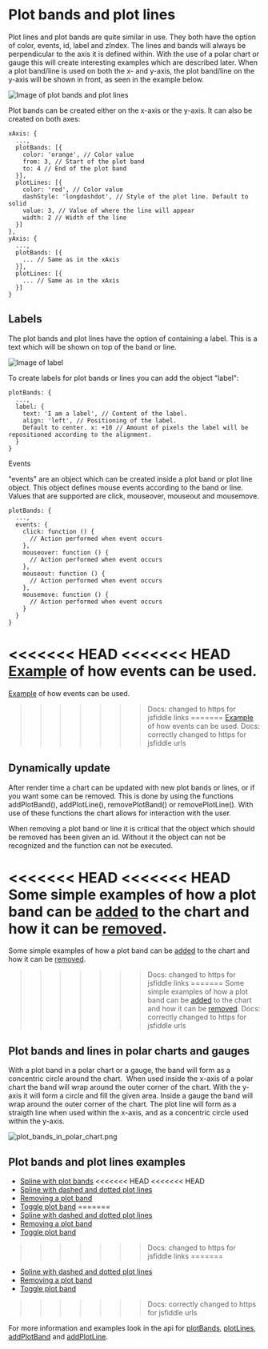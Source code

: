 Plot bands and plot lines
=========================

Plot lines and plot bands are quite similar in use. They both have the option of color, events, id, label and zIndex. The lines and bands will always be perpendicular to the axis it is defined within. With the use of a polar chart or gauge this will create interesting examples which are described later. When a plot band/line is used on both the x- and y-axis, the plot band/line on the y-axis will be shown in front, as seen in the example below. 

![Image of plot bands and plot lines](plot_bands_and_plot_lines.png)

Plot bands can be created either on the x-axis or the y-axis. It can also be created on both axes:

    
    xAxis: {
      ...,
      plotBands: [{
        color: 'orange', // Color value
        from: 3, // Start of the plot band
        to: 4 // End of the plot band
      }],
      plotLines: [{
        color: 'red', // Color value
        dashStyle: 'longdashdot', // Style of the plot line. Default to solid
        value: 3, // Value of where the line will appear
        width: 2 // Width of the line    
      }]
    },
    yAxis: {
      ...,
      plotBands: [{
        ... // Same as in the xAxis
      }],
      plotLines: [{
        ... // Same as in the xAxis
      }]
    }

Labels
------

The plot bands and plot lines have the option of containing a label. This is a text which will be shown on top of the band or line.

![Image of label](labels_in_plot_bands_and_lines.png)

To create labels for plot bands or lines you can add the object "label":

    
    plotBands: {
      ...,
      label: { 
        text: 'I am a label', // Content of the label. 
        align: 'left', // Positioning of the label. 
        Default to center. x: +10 // Amount of pixels the label will be repositioned according to the alignment. 
      }
    }

Events

"events" are an object which can be created inside a plot band or plot line object. This object defines mouse events according to the band or line. Values that are supported are click, mouseover, mouseout and mousemove.

    
    plotBands: {
      ...,
      events: {
        click: function () {
          // Action performed when event occurs
        },
        mouseover: function () {
          // Action performed when event occurs
        },
        mouseout: function () {
          // Action performed when event occurs
        },
        mousemove: function () {
          // Action performed when event occurs
        }
      }
    }

<<<<<<< HEAD
<<<<<<< HEAD
[Example](https://jsfiddle.net/gh/get/jquery/1.7.2/highslide-software/highcharts.com/tree/master/samples/highcharts/xaxis/plotbands-events/) of how events can be used.
=======
[Example](https://jsfiddlefiddle.net/gh/get/jquery/1.7.2/highslide-software/highcharts.com/tree/master/samples/highcharts/xaxis/plotbands-events/) of how events can be used.
>>>>>>> Docs: changed to https for jsfiddle links
=======
[Example](https://jsfiddle.net/gh/get/jquery/1.7.2/highslide-software/highcharts.com/tree/master/samples/highcharts/xaxis/plotbands-events/) of how events can be used.
>>>>>>> Docs: correctly changed to https for jsfiddle urls

Dynamically update
------------------

After render time a chart can be updated with new plot bands or lines, or if you want some can be removed. This is done by using the functions addPlotBand(), addPlotLine(), removePlotBand() or removePlotLine(). With use of these functions the chart allows for interaction with the user. 

When removing a plot band or line it is critical that the object which should be removed has been given an id. Without it the object can not be recognized and the function can not be executed.

<<<<<<< HEAD
<<<<<<< HEAD
Some simple examples of how a plot band can be [added](https://jsfiddle.net/gh/get/jquery/1.7.2/highslide-software/highcharts.com/tree/master/samples/highcharts/members/axis-addplotband/) to the chart and how it can be [removed](https://jsfiddle.net/gh/get/jquery/1.7.2/highslide-software/highcharts.com/tree/master/samples/highcharts/xaxis/plotbands-id/).
=======
Some simple examples of how a plot band can be [added](https://jsfiddlefiddle.net/gh/get/jquery/1.7.2/highslide-software/highcharts.com/tree/master/samples/highcharts/members/axis-addplotband/) to the chart and how it can be [removed](https://jsfiddlefiddle.net/gh/get/jquery/1.7.2/highslide-software/highcharts.com/tree/master/samples/highcharts/xaxis/plotbands-id/).
>>>>>>> Docs: changed to https for jsfiddle links
=======
Some simple examples of how a plot band can be [added](https://jsfiddle.net/gh/get/jquery/1.7.2/highslide-software/highcharts.com/tree/master/samples/highcharts/members/axis-addplotband/) to the chart and how it can be [removed](https://jsfiddle.net/gh/get/jquery/1.7.2/highslide-software/highcharts.com/tree/master/samples/highcharts/xaxis/plotbands-id/).
>>>>>>> Docs: correctly changed to https for jsfiddle urls

Plot bands and lines in polar charts and gauges
-----------------------------------------------

With a plot band in a polar chart or a gauge, the band will form as a concentric circle around the chart.  When used inside the x-axis of a polar chart the band will wrap around the outer corner of the chart. With the y-axis it will form a circle and fill the given area. Inside a gauge the band will wrap around the outer corner of the chart. The plot line will form as a straigth line when used within the x-axis, and as a concentric circle used within the y-axis.

![plot_bands_in_polar_chart.png](plot_bands_in_polar_chart.png)

Plot bands and plot lines examples
----------------------------------

*   [Spline with plot bands](demo/spline-plot-bands)
<<<<<<< HEAD
<<<<<<< HEAD
*   [Spline with dashed and dotted plot lines](https://jsfiddle.net/gh/get/jquery/1.7.2/highslide-software/highcharts.com/tree/master/samples/highcharts/xaxis/plotlines-dashstyle/)
*   [Removing a plot band](https://jsfiddle.net/gh/get/jquery/1.7.2/highslide-software/highcharts.com/tree/master/samples/highcharts/xaxis/plotbands-id/)
*   [Toggle plot band](https://jsfiddle.net/gh/get/jquery/1.7.2/highslide-software/highcharts.com/tree/master/samples/highcharts/members/axis-addplotband/)
=======
*   [Spline with dashed and dotted plot lines](https://jsfiddlefiddle.net/gh/get/jquery/1.7.2/highslide-software/highcharts.com/tree/master/samples/highcharts/xaxis/plotlines-dashstyle/)
*   [Removing a plot band](https://jsfiddlefiddle.net/gh/get/jquery/1.7.2/highslide-software/highcharts.com/tree/master/samples/highcharts/xaxis/plotbands-id/)
*   [Toggle plot band](https://jsfiddlefiddle.net/gh/get/jquery/1.7.2/highslide-software/highcharts.com/tree/master/samples/highcharts/members/axis-addplotband/)
>>>>>>> Docs: changed to https for jsfiddle links
=======
*   [Spline with dashed and dotted plot lines](https://jsfiddle.net/gh/get/jquery/1.7.2/highslide-software/highcharts.com/tree/master/samples/highcharts/xaxis/plotlines-dashstyle/)
*   [Removing a plot band](https://jsfiddle.net/gh/get/jquery/1.7.2/highslide-software/highcharts.com/tree/master/samples/highcharts/xaxis/plotbands-id/)
*   [Toggle plot band](https://jsfiddle.net/gh/get/jquery/1.7.2/highslide-software/highcharts.com/tree/master/samples/highcharts/members/axis-addplotband/)
>>>>>>> Docs: correctly changed to https for jsfiddle urls

For more information and examples look in the api for [plotBands](https://api.highcharts.com/highcharts/xAxis.plotBands), [plotLines](https://api.highcharts.com/highcharts/xAxis.plotLines), [addPlotBand](https://api.highcharts.com/highcharts/Axis.addPlotBand) and [addPlotLine](https://api.highcharts.com/highcharts/Axis.addPlotLine).